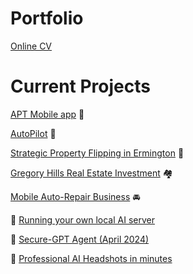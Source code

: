 # Portfolio
[Online CV](cv/index.html)

# Current Projects
[APT Mobile app](projects/APTMobile.html) 📲

[AutoPilot](https://autopilot.startyourbusiness.au) 🚙

[Strategic Property Flipping in Ermington](https://dub.sh/ermington) 🏡

[Gregory Hills Real Estate Investment](https://dub.sh/gregory-hills) 🏘️

[Mobile Auto-Repair Business](https://dub.sh/mobile-mech) 🚘

🤖 [Running your own local AI server](projects/Local_AI_Server.md)

🔐 [Secure-GPT Agent (April 2024)](projects/SecureAI.md) 

🙉 [Professional AI Headshots in minutes](https://ml1.app)

